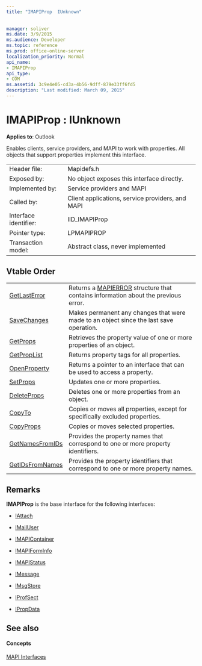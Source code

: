 ```yaml
---
title: "IMAPIProp  IUnknown"
 
 
manager: soliver
ms.date: 3/9/2015
ms.audience: Developer
ms.topic: reference
ms.prod: office-online-server
localization_priority: Normal
api_name:
- IMAPIProp
api_type:
- COM
ms.assetid: 3c9e4e05-cd3a-4b56-9dff-879e33ff6fd5
description: "Last modified: March 09, 2015"
---
```


# IMAPIProp : IUnknown

  
  
**Applies to**: Outlook 
  
Enables clients, service providers, and MAPI to work with properties. All objects that support properties implement this interface.
  
|||
|:-----|:-----|
|Header file:  <br/> |Mapidefs.h  <br/> |
|Exposed by:  <br/> |No object exposes this interface directly.  <br/> |
|Implemented by:  <br/> |Service providers and MAPI  <br/> |
|Called by:  <br/> |Client applications, service providers, and MAPI  <br/> |
|Interface identifier:  <br/> |IID_IMAPIProp  <br/> |
|Pointer type:  <br/> |LPMAPIPROP  <br/> |
|Transaction model:  <br/> |Abstract class, never implemented  <br/> |
   
## Vtable Order

|||
|:-----|:-----|
|[GetLastError](imapiprop-getlasterror.md) <br/> |Returns a [MAPIERROR](mapierror.md) structure that contains information about the previous error.  <br/> |
|[SaveChanges](imapiprop-savechanges.md) <br/> |Makes permanent any changes that were made to an object since the last save operation.  <br/> |
|[GetProps](imapiprop-getprops.md) <br/> |Retrieves the property value of one or more properties of an object.  <br/> |
|[GetPropList](imapiprop-getproplist.md) <br/> |Returns property tags for all properties.  <br/> |
|[OpenProperty](imapiprop-openproperty.md) <br/> |Returns a pointer to an interface that can be used to access a property.  <br/> |
|[SetProps](imapiprop-setprops.md) <br/> |Updates one or more properties.  <br/> |
|[DeleteProps](imapiprop-deleteprops.md) <br/> |Deletes one or more properties from an object.  <br/> |
|[CopyTo](imapiprop-copyto.md) <br/> |Copies or moves all properties, except for specifically excluded properties.  <br/> |
|[CopyProps](imapiprop-copyprops.md) <br/> |Copies or moves selected properties.  <br/> |
|[GetNamesFromIDs](imapiprop-getnamesfromids.md) <br/> |Provides the property names that correspond to one or more property identifiers.  <br/> |
|[GetIDsFromNames](imapiprop-getidsfromnames.md) <br/> |Provides the property identifiers that correspond to one or more property names.  <br/> |
   
## Remarks

 **IMAPIProp** is the base interface for the following interfaces: 
  
- [IAttach](iattachimapiprop.md)
    
- [IMailUser](imailuserimapiprop.md)
    
- [IMAPIContainer](imapicontainerimapiprop.md)
    
- [IMAPIFormInfo](imapiforminfoimapiprop.md)
    
- [IMAPIStatus](imapistatusimapiprop.md)
    
- [IMessage](imessageimapiprop.md)
    
- [IMsgStore](imsgstoreimapiprop.md)
    
- [IProfSect](iprofsectimapiprop.md)
    
- [IPropData](ipropdataimapiprop.md)
    
## See also

#### Concepts

[MAPI Interfaces](mapi-interfaces.md)

